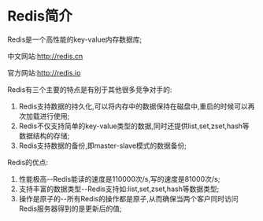 # Redis简介
Redis是一个高性能的key-value内存数据库;

中文网站:http://redis.cn

官方网站:http://redis.io

Redis有三个主要的特点是有别于其他很多竞争对手的:

1. Redis支持数据的持久化,可以将内存中的数据保持在磁盘中,重启的时候可以再次加载进行使用;
2. Redis不仅支持简单的key-value类型的数据,同时还提供list,set,zset,hash等数据结构的存储;
3. Redis支持数据的备份,即master-slave模式的数据备份;

Redis的优点:
1. 性能极高--Redis能读的速度是110000次/s,写的速度是81000次/s;
2. 支持丰富的数据类型--Redis支持如:list,set,zset,hash等数据类型;
3. 操作是原子的--所有Redis的操作都是原子,从而确保当两个客户同时访问Redis服务器得到的是更新后的值;
   
